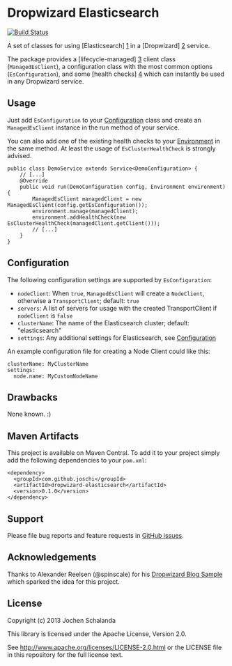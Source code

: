 Dropwizard Elasticsearch
========================
[![Build Status](https://secure.travis-ci.org/joschi/dropwizard-elasticsearch.png?branch=master)](https://travis-ci.org/joschi/dropwizard-elasticsearch)

A set of classes for using [Elasticsearch] [1] in a [Dropwizard] [2] service.

The package provides a [lifecycle-managed] [3] client class (`ManagedEsClient`), a configuration class with the most
common options (`EsConfiguration`), and some [health checks] [4] which can instantly be used in any Dropwizard service.

[1]: http://www.elasticsearch.org/
[2]: http://dropwizard.codahale.com/
[3]: http://dropwizard.codahale.com/manual/core/#managed-objects
[4]: http://dropwizard.codahale.com/manual/core/#health-checks


Usage
-----

Just add `EsConfiguration` to your [Configuration](http://dropwizard.codahale.com/manual/core/#configuration) class and
create an `ManagedEsClient` instance in the run method of your service.

You can also add one of the existing health checks to your [Environment](http://dropwizard.codahale.com/manual/core/#environments)
in the same method. At least the usage of `EsClusterHealthCheck` is strongly advised.


    public class DemoService extends Service<DemoConfiguration> {
        // [...]
        @Override
        public void run(DemoConfiguration config, Environment environment) {
            ManagedEsClient managedClient = new ManagedEsClient(config.getEsConfiguration());
            environment.manage(managedClient);
            environment.addHealthCheck(new EsClusterHealthCheck(managedClient.getClient()));
            // [...]
        }
    }


Configuration
-------------

The following configuration settings are supported by `EsConfiguration`:

* `nodeClient`: When `true`, `ManagedEsClient` will create a `NodeClient`, otherwise a `TransportClient`; default: `true`
* `servers`: A list of servers for usage with the created TransportClient if `nodeClient` is `false`
* `clusterName`: The name of the Elasticsearch cluster; default: "elasticsearch"
* `settings`: Any additional settings for Elasticsearch, see [Configuration](http://www.elasticsearch.org/guide/reference/setup/configuration/)

An example configuration file for creating a Node Client could like this:

    clusterName: MyClusterName
    settings:
      node.name: MyCustomNodeName


Drawbacks
---------

None known. :)


Maven Artifacts
---------------

This project is available on Maven Central. To add it to your project simply add the following dependencies to your
`pom.xml`:

    <dependency>
      <groupId>com.github.joschi</groupId>
      <artifactId>dropwizard-elasticsearch</artifactId>
      <version>0.1.0</version>
    </dependency>


Support
-------

Please file bug reports and feature requests in [GitHub issues](https://github.com/joschi/dropwizard-elasticsearch/issues).


Acknowledgements
----------------

Thanks to Alexander Reelsen (@spinscale) for his [Dropwizard Blog Sample](https://github.com/spinscale/dropwizard-blog-sample)
which sparked the idea for this project.


License
-------

Copyright (c) 2013 Jochen Schalanda

This library is licensed under the Apache License, Version 2.0.

See http://www.apache.org/licenses/LICENSE-2.0.html or the LICENSE file in this repository for the full license text.